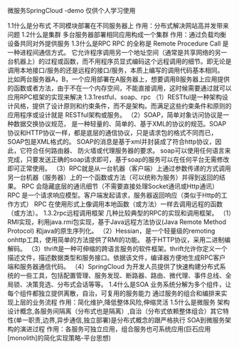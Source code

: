 微服务SpringCloud -demo
仅供个人学习使用

1.1什么是分布式
不同模块部署在不同服务器上
作用：分布式解决网站高并发带来问题
1.2什么是集群
多台服务器部署相同应用构成一个集群
作用：通过负载均衡设备共同对外提供服务
1.3什么是RPC
RPC 的全称是 Remote Procedure Call 是一种进程间通信方式。
它允许程序调用另一个地址空间（通常是共享网络的另一台机器上）的过程或函数，而不用程序员显式编码这个远程调用的细节。即无论是调用本地接口/服务的还是远程的接口/服务，本质上编写的调用代码基本相同。
比如两台服务器A，B，一个应用部署在A服务器上，想要调用B服务器上应用提供的函数或者方法，由于不在一个内存空间，不能直接调用，这时候需要通过就可以应用RPC框架的实现来解决
1.3.1restful、soap、rpc
（1）RESTful是一种架构设计风格，提供了设计原则和约束条件，而不是架构。而满足这些约束条件和原则的应用程序或设计就是 RESTful架构或服务。
（2）SOAP，简单对象访问协议是一种数据交换协议规范，
是一种轻量的、简单的、基于XML的协议的规范。SOAP协议和HTTP协议一样，都是底层的通信协议，只是请求包的格式不同而已，SOAP包是XML格式的。
SOAP的消息是基于xml并封装成了符合http协议，因此，它符合任何路由器、 防火墙或代理服务器的要求。
soap可以使用任何语言来完成，只要发送正确的soap请求即可，基于soap的服务可以在任何平台无需修改即可正常使用。
（3）RPC就是从一台机器（客户端）上通过参数传递的方式调用另一台机器（服务器）上的一个函数或方法（可以统称为服务）并得到返回的结果。
RPC 会隐藏底层的通讯细节（不需要直接处理Socket通讯或Http通讯）
RPC 是一个请求响应模型。客户端发起请求，服务器返回响应（类似于Http的工作方式）
RPC 在使用形式上像调用本地函数（或方法）一样去调用远程的函数（或方法）。
1.3.2rpc远程调用框架
几种比较典型的RPC的实现和调用框架。 
（1）RMI实现，利用java.rmi包实现，基于Java远程方法协议(Java Remote Method Protocol) 
和java的原生序列化。 
（2）Hessian，是一个轻量级的remoting onhttp工具，使用简单的方法提供了RMI的功能。 基于HTTP协议，采用二进制编解码。 
（3）thrift是一种可伸缩的跨语言服务的软件框架。thrift允许你定义一个描述文件，描述数据类型和服务接口。依据该文件，编译器方便地生成RPC客户端和服务器通信代码。
（4）SpringCloud 为开发人员提供了快速构建分布式系统的一些工具，包括配置管理、服务发现、断路器、路由、微代理、事件总线、全局锁、决策竞选、分布式会话等等。
1.4什么是SOA
业务系统分解为多个组件，让每个组件都独立提供离散，自治，可复用的服务能力
通过服务的组合和编排来实现上层的业务流程
作用：简化维护,降低整体风险,伸缩灵活
1.5什么是微服务
架构设计概念,各服务间隔离（分布式也是隔离）,自治（分布式依赖整体组合）其它特性(单一职责,边界,异步通信,独立部署)是分布式概念的跟严格执行
 SOA到微服务架构的演进过程
 作用：各服务可独立应用，组合服务也可系统应用(巨石应用[monolith]的简化实现策略-平台思想)